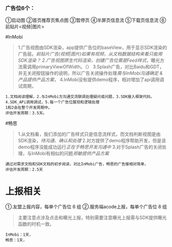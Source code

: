 ### 广告位6个：
①启动图 ②首页推荐页焦点图 ③暂停页 ④半屏页信息流 ⑤下载页信息流 ⑥前贴片<视频|图片>

#InMobi
> 1.广告视图由SDK渲染，app提供广告位的baseView，用于显示SDK渲染的广告层。*前贴片广告(视频|图片)*如果有视频，从文档数据结构来看只能用SDK渲染？
> 2.广告视图原生代码渲染，创建广告位*需是Feed样式*，曝光方法需调用primaryViewOfWidth。（）
> 3.Splash广告，对比Baidu和GDT，并无关闭按钮操作的说明，所以广告关闭操作处理*需与InMobi沟通确定 & 产品提供产品方案*，
> 4.InMobi没有提供demo程序，相对增加了api调用调试周期，

```无添加产品上报需求工期评估
1.文档阅读理解，2.与InMobi方沟通交流联调处理疑问或问题，3.SDK接入框架代码，4.SDK_APi调用调试，5.每一个广告位展现和逻辑处理
1和2会在整个开发周期中。
评估开发周期：3.5天。
```

#畅思
> 1.从文档看，我们添加的广告样式只是信息流样式，而文档判断视图是由SDK渲染，*待沟通、确认和处理*
> 2.对方提供了demo程序帮助开发，但是该demo程序没能成功运行*正在于畅思开发沟通中*
> 3.对于Splash广告的关闭处理，与InMobi有相似的问题*郑敏提供产品方案*
```无添加产品上报需求工期评估
通过对需求文档和SDK文档的初步阅读，对比InMobi广告，畅思的广告接相对简单，
评估开发周期：2.5天
```


 
# 上报相关
①.友盟上报内容，每单个广告位 6 组
②.服务端acode上报，每单个广告位 8 组
> 主要注意点涉及点击和曝光上报，特别需要注意曝光上报需与SDK提供曝光函数的时机一致。
```广告上报工期评估
InMobi：1天，
畅思：1天，
```





